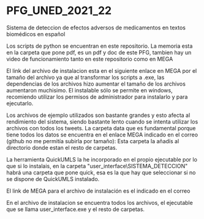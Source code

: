 # PFG_UNED_2021_22

Sistema de deteccion de efectos adversos de medicamentos en textos biomédicos en español

Los scripts de python se encuentran en este repositorio. La memoria esta en la carpeta que pone pdf, es un pdf y doc de este PFG, tambien hay un video de funcionamiento tanto en este repositorio como en MEGA

El link del archivo de instalacion esta en el siguiente enlace en MEGA por el tamaño del archivo ya que al transformar los scripts a .exe, las dependencias de los archivos hizo aumentar el tamaño de los archivos aumentaron muchisimo. El instalable sólo se permite en windows, recomiendo utilizar los permisos de administrador para instalarlo y para ejecutarlo.

Los archivos de ejemplo utilizados son bastante grandes y esto afecta al rendimiento del sistema, siendo bastante lento cuando se intenta utilizar los archivos con todos los tweets. 
La carpeta data que es fundamental porque tiene todos los datos se encuentra en el enlace MEGA indicado en el correo (github no me permitía subirla por tamaño):
Esta carpeta la añadís al directorio donde estan el resto de carpetas.

La herramienta QuickUMLS la he incorporado en el propio ejecutable por lo que si lo instalais, en la carpeta "user_interface\SISTEMA_DETECCION" habrá una carpeta que pone quick, esa es la que hay que seleccionar si no se dispone de QuickUMLS instalado.

El link de MEGA para el archivo de instalación es el indicado en el correo

En el archivo de instalacion se encuentra todos los archivos, el ejecutable que se llama user_interface.exe y el resto de carpetas. 
